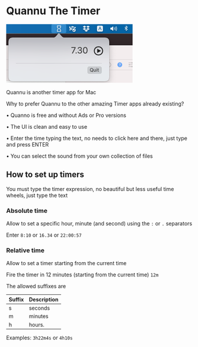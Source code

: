# Quannu The Timer

![Quanno Screenshot](screenshot.png)

Quannu is another timer app for Mac

Why to prefer Quannu to the other amazing Timer apps already existing?

• Quanno is free and without Ads or Pro versions

• The UI is clean and easy to use

• Enter the time typing the text, no needs to click here and there, just type and press ENTER

• You can select the sound from your own collection of files


## How to set up timers

You must type the timer expression, no beautiful but less useful time wheels, just type the text

### Absolute time

Allow to set a specific hour, minute (and second) using the `:` or `.` separators

Enter `8:10` or `16.34` or `22:00:57`

### Relative time

Allow to set a timer starting from the current time

Fire the timer in 12 minutes (starting from the current time) `12m`

The allowed suffixes are

| Suffix | Description |
|--------|-------------|
| s      | seconds     |
| m      | minutes     |
| h      | hours.      |

Examples: `3h22m4s` or `4h10s`

